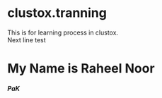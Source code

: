 # clustox.tranning
This is for learning process in clustox.
<br>
Next line test 
<h1>My Name is Raheel Noor</h1>
<h5>PaK</h5>
